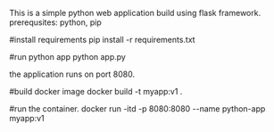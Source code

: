 This is a simple python web application build using flask framework.
prerequsites:
python, pip

#install requirements
pip install -r requirements.txt

#run python app
python app.py

the application runs on port 8080.

#build docker image
docker build -t myapp:v1 .

#run the container.
docker run -itd -p 8080:8080 --name python-app myapp:v1
